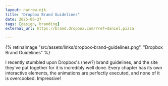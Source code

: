 ```yaml
---
layout: narrow.njk
title: "Dropbox Brand Guidelines"
date: 2025-06-27
tags: [design, branding]
external_url: https://brand.dropbox.com/?ref=daniel.pizza

---
```


{% retinaImage "src/assets/links/dropbox-brand-guidelines.png", "Dropbox Brand Guidelines" %}

I recently stumbled upon Dropbox's (new?) brand guidelines, and the site they've put together for it is incredibly well done. Every chapter has its own interactive elements, the animations are perfectly executed, and none of it is overcooked. Impressive! 